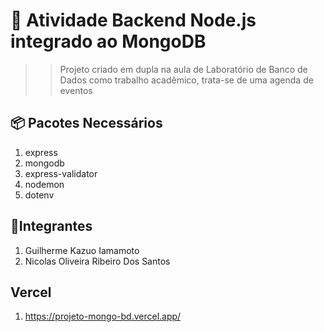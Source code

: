 # 🚀 Atividade Backend Node.js integrado ao MongoDB
>> Projeto criado em dupla na aula de Laboratório de Banco de Dados como trabalho acadêmico, trata-se de uma agenda de eventos
 
## 📦 Pacotes Necessários
1. express
2. mongodb
3. express-validator
4. nodemon
5. dotenv
 
## 🎒Integrantes
1. Guilherme Kazuo Iamamoto
2. Nicolas Oliveira Ribeiro Dos Santos

## Vercel
1. https://projeto-mongo-bd.vercel.app/

